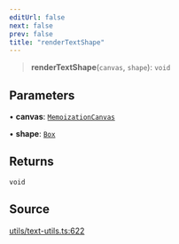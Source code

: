 ```yaml
---
editUrl: false
next: false
prev: false
title: "renderTextShape"
---
```


> **renderTextShape**(`canvas`, `shape`): `void`

## Parameters

• **canvas**: [`MemoizationCanvas`](/api-core/classes/memoizationcanvas/)

• **shape**: [`Box`](/api-core/classes/box/)

## Returns

`void`

## Source

[utils/text-utils.ts:622](https://github.com/dgmjs/dgmjs/blob/main/packages/core/src/utils/text-utils.ts#L622)
